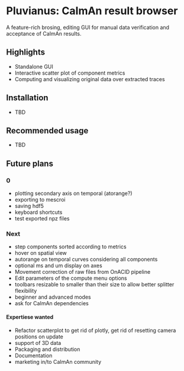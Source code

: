 # Pluvianus: CaImAn result browser
A feature-rich brosing, editing GUI for manual data verification and acceptance of CaImAn results.

## Highlights
* Standalone GUI
* Interactive scatter plot of component metrics
* Computing and visualizing original data over extracted traces

## Installation
* TBD

## Recommended usage
* TBD

## Future plans
### 0
* plotting secondary axis on temporal (atorange?)
* exporting to mescroi
* saving hdf5
* keyboard shortcuts
* test exported npz files

### Next
* step components sorted according to metrics
* hover on spatial view
* autorange on temporal curves considering all components
* optional ms and um display on axes
* Movement correction of raw files from OnACID pipeline
* Edit parameters of the compute menu options
* toolbars resizable to smaller than their size to allow better splitter flexibility
* beginner and advanced modes
* ask for CaImAn dependencies 

#### Expertiese wanted
* Refactor scatterplot to get rid of plotly, get rid of resetting camera positions on update
* support of 3D data
* Packaging and distribution
* Documentation
* marketing in/to CaImAn community


